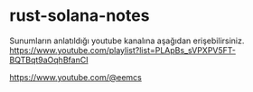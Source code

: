 # rust-solana-notes
Sunumların anlatıldığı youtube kanalına aşağıdan erişebilirsiniz.
https://www.youtube.com/playlist?list=PLApBs_sVPXPV5FT-BQTBqt9aOqhBfanCI

https://www.youtube.com/@eemcs
